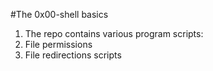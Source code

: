 #The 0x00-shell basics
1. The repo contains various program scripts:
2. File permissions
3. File redirections scripts

